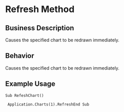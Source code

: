 # Refresh Method

## Business Description
Causes the specified chart to be redrawn immediately.

## Behavior
Causes the specified chart to be redrawn immediately.

## Example Usage
```vba
Sub RefeshChart() 
 
 Application.Charts(1).RefreshEnd Sub
```